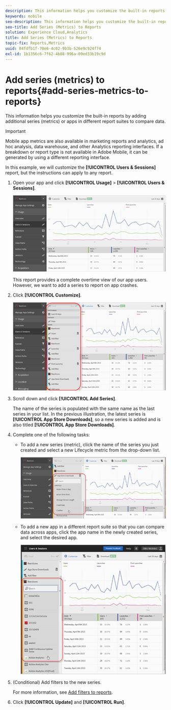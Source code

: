 ```yaml
---
description: This information helps you customize the built-in reports by adding additional series (metrics) or apps in different report suites to compare data.
keywords: mobile
seo-description: This information helps you customize the built-in reports by adding additional series (metrics) or apps in different report suites to compare data.
seo-title: Add Series (Metrics) to Reports
solution: Experience Cloud,Analytics
title: Add Series (Metrics) to Reports
topic-fix: Reports,Metrics
uuid: 84fdfb1f-70e6-4c02-9b3b-526e9c924f74
exl-id: 1b1356c6-7f62-4b88-996a-09ed33b19c9d
---
```

# Add series (metrics) to reports{#add-series-metrics-to-reports}

This information helps you customize the built-in reports by adding additional series (metrics) or apps in different report suites to compare data.

>[!IMPORTANT]
>
>Mobile app metrics are also available in marketing reports and analytics, ad hoc analysis, data warehouse, and other Analytics reporting interfaces. If a breakdown or report type is not available in Adobe Mobile, it can be generated by using a different reporting interface.

In this example, we will customize the **[!UICONTROL Users & Sessions]** report, but the instructions can apply to any report. 

1. Open your app and click **[!UICONTROL Usage]** > **[!UICONTROL Users & Sessions]**.

   ![Step Result](assets/customize1.png)

   This report provides a complete overtime view of our app users. However, we want to add a series to report on app crashes. 

1. Click **[!UICONTROL Customize]**.

   ![Step Result](assets/customize2.png)

1. Scroll down and click **[!UICONTROL Add Series]**.

   The name of the series is populated with the same name as the last series in your list. In the previous illustration, the latest series is **[!UICONTROL App Store Downloads]**, so a new series is added and is also titled **[!UICONTROL App Store Downloads]**. 

1. Complete one of the following tasks:

    * To add a new series (metric), click the name of the series you just created and select a new Lifecycle metric from the drop-down list.

      ![Step Result](assets/add_series.png)

    * To add a new app in a different report suite so that you can compare data across apps, click the app name in the newly created series, and select the desired app.
  
      ![](assets/add_series_app.png)

1. (Conditional) Add filters to the new series.

   For more information, see [Add filters to reports](/help/using/usage/reports-customize/t-reports-customize.md). 
1. Click **[!UICONTROL Update]** and **[!UICONTROL Run]**.
